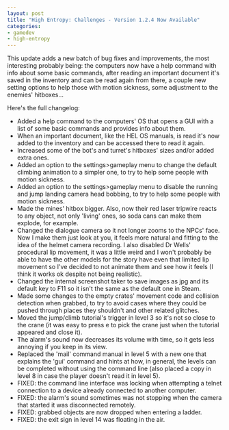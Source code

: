 ```yaml
---
layout: post
title: "High Entropy: Challenges - Version 1.2.4 Now Available"
categories:
- gamedev
- high-entropy
---
```


<p>This update adds a new batch of bug fixes and improvements, the most interesting probably being: the computers now have a help command with info about some basic commands, after reading an important document it's saved in the inventory and can be read again from there, a couple new setting options to help those with motion sickness, some adjustment to the enemies' hitboxes...</p>
<p>Here's the full changelog:</p>
<ul><li>Added a help command to the computers' OS that opens a GUI with a list of some basic commands and provides info about them.<br>    </li><li>When
 an important document, like the HEL OS manuals, is read it's now added 
to the inventory and can be accessed there to read it again.
    </li><li>Increased some of the bot's and turret's hitboxes' sizes and/or added extra ones.
    </li><li>Added
 an option to the settings&gt;gameplay menu to change the default 
climbing animation to a simpler one, to try to help some people with 
motion sickness.
    </li><li>Added an option to the 
settings&gt;gameplay menu to disable the running and jump landing camera
 head bobbing, to try to help some people with motion sickness.
    </li><li>Made
 the mines' hitbox bigger. Also, now their red laser tripwire reacts to 
any object, not only 'living' ones, so soda cans can make them explode, 
for example.
    </li><li>Changed the dialogue camera so it not 
longer zooms to the NPCs' face. Now I make them just look at you, it 
feels more natural and fitting to the idea of the helmet camera 
recording. I also disabled Dr Wells' procedural lip movement, it was a 
little weird and I won't probably be able to have the other models for 
the story have even that limited lip movement so I've decided to not 
animate them and see how it feels (I think it works ok despite not being
 realistic).
    </li><li>Changed the internal screenshot taker to 
save images as jpg and its default key to F11 so it isn't the same as 
the default one in Steam.
    </li><li>Made some changes to the empty
 crates' movement code and collision detection when grabbed,  to try to 
avoid cases where they could be pushed through places they shouldn't and
 other related glitches.
    </li><li>Moved the jump/climb tutorial's
 trigger in level 3 so it's not so close to the crane (it was easy to 
press e to pick the crane just when the tutorial appeared and close it).
    </li><li>The alarm's sound now decreases its volume with time, so it gets less annoying if you keep in its view.
    </li><li>Replaced
 the 'mail' command manual in level 5 with a new one that explains the 
'gui' command and hints at how, in general, the levels can be completed 
without using the command line (also placed a copy in level 8 in case 
the player doesn't read it in level 5).
    </li><li>FIXED: the 
command line interface was locking when attempting a telnet connection 
to a device already connected to another computer.
    </li><li>FIXED: the alarm's sound sometimes was not stopping when the camera that started it was disconnected remotely.
    </li><li>FIXED: grabbed objects are now dropped when entering a ladder.
    </li><li>FIXED: the exit sign in level 14 was floating in the air.</li></ul>
